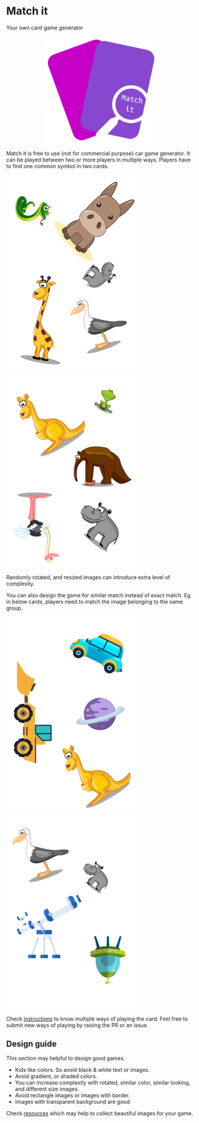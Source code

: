 # Match it
Your own card game generator

<div align="center"><img src="static/img/matchit_logo.png"  width="300px"></div>

Match it is free to use (not for commercial purpose) car game generator. It can be played between two or more players in multiple ways. Players have to find one common symbol in two cards.

![card1](static/img/card_1.png) ![card2](static/img/card_2.png)

Randomly rotated, and resized images can introduce extra level of complexity.

You can also design the game for similar match instead of exact match. Eg in below cards, players need to match the image belonging to the same group.

![card3](static/img/card_3.png) ![card4](static/img/card_4.png)

Check [instructions]() to know multiple ways of playing the card. Feel free to submit new ways of playing by raising the PR or an issue.

## Design guide

This section may helpful to design good games.

- Kids like colors. So avoid black & white text or images.
- Avoid gradient, or shaded colors.
- You can increase complexity with rotated, similar color, similar looking, and different size images.
- Avoid rectangle images or images with border.
- Images with transparent background are good.                    

Check [resources]() which may help to collect beautiful images for your game.